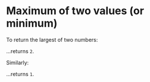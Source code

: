 # Maximum of two values (or minimum)

To return the largest of two numbers:

  [Math]::Max(1,2)

...returns `2`.


Similarly:

  [Math]::Max(1,2)

...returns `1`.

